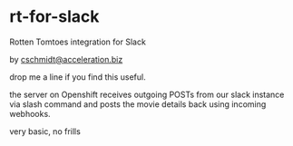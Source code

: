 rt-for-slack
============

Rotten Tomtoes integration for Slack

by cschmidt@acceleration.biz 

drop me a line if you find this useful. 

the server on Openshift receives outgoing POSTs from our slack instance via slash command 
and posts the movie details back using incoming webhooks.

very basic, no frills
